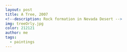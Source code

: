```yaml
---
layout: post
title: A Tree, 2007
<!--description: Rock formation in Nevada Desert -->
img: treeOrly.jpg
color: 212121
author: me
tags:
  - paintings
---
```



